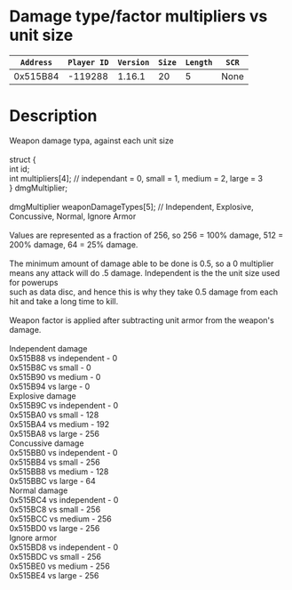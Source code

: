 # Damage type/factor multipliers vs unit size

| `Address` | `Player ID` | `Version` | `Size` | `Length` | `SCR` |
| ---------- | ----------- | --------- | ------ | -------- | ---- |
| 0x515B84 | -119288 | 1.16.1 | 20 | 5 | None |

# Description

Weapon damage typa, against each unit size<br><br>struct {<br>  int id;<br>  int multipliers[4]; // independant = 0, small = 1, medium = 2, large = 3<br>} dmgMultiplier;<br><br>dmgMultiplier weaponDamageTypes[5]; // Independent, Explosive, Concussive, Normal, Ignore Armor<br><br>Values are represented as a fraction of 256, so 256 = 100% damage, 512 = 200% damage, 64 = 25% damage.<br><br>The minimum amount of damage able to be done is 0.5, so a 0 multiplier means any attack will do .5 damage. Independent is the the unit size used for powerups<br>such as data disc, and hence this is why they take 0.5 damage from each hit and take a long time to kill.<br><br>Weapon factor is applied after subtracting unit armor from the weapon's damage.<br><br>Independent damage<br>0x515B88  vs independent - 0<br>0x515B8C  vs small       - 0<br>0x515B90  vs medium      - 0<br>0x515B94  vs large       - 0<br>Explosive damage<br>0x515B9C  vs independent - 0<br>0x515BA0  vs small       - 128<br>0x515BA4  vs medium      - 192<br>0x515BA8  vs large       - 256<br>Concussive damage<br>0x515BB0  vs independent - 0<br>0x515BB4  vs small       - 256<br>0x515BB8  vs medium      - 128<br>0x515BBC  vs large       - 64<br>Normal damage<br>0x515BC4  vs independent - 0<br>0x515BC8  vs small       - 256<br>0x515BCC  vs medium      - 256<br>0x515BD0  vs large       - 256<br>Ignore armor<br>0x515BD8  vs independent - 0<br>0x515BDC  vs small       - 256<br>0x515BE0  vs medium      - 256<br>0x515BE4  vs large       - 256<br>
